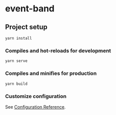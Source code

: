 # event-band

## Project setup
```
yarn install
```

### Compiles and hot-reloads for development
```
yarn serve
```

### Compiles and minifies for production
```
yarn build
```
### Customize configuration
See [Configuration Reference](https://cli.vuejs.org/config/).
